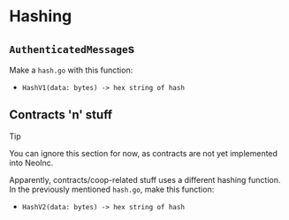 # Hashing
## `AuthenticatedMessage`s
Make a `hash.go` with this function:
- `HashV1(data: bytes) -> hex string of hash`
## Contracts 'n' stuff
> [!TIP]
> You can ignore this section for now, as contracts are not yet implemented into NeoInc.

Apparently, contracts/coop-related stuff uses a different hashing function.
In the previously mentioned `hash.go`, make this function:
- `HashV2(data: bytes) -> hex string of hash`